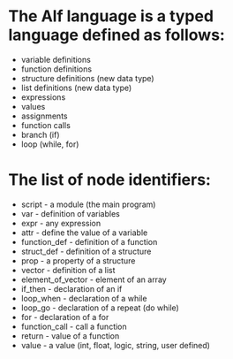 # The Alf language is a typed language defined as follows:

* variable definitions
* function definitions
* structure definitions (new data type)
* list definitions (new data type)
* expressions
* values
* assignments
* function calls
* branch (if)
* loop (while, for)

# The list of node identifiers:

* script - a module (the main program)
* var - definition of variables
* expr - any expression
* attr - define the value of a variable
* function_def - definition of a function
* struct_def - definition of a structure
* prop - a property of a structure
* vector - definition of a list
* element_of_vector - element of an array
* if_then - declaration of an if
* loop_when - declaration of a while
* loop_go - declaration of a repeat (do while)
* for - declaration of a for
* function_call - call a function
* return - value of a function
* value - a value (int, float, logic, string, user defined)
